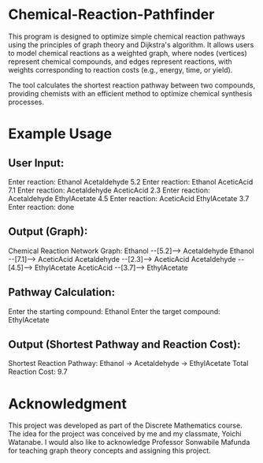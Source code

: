 # Chemical-Reaction-Pathfinder

This program is designed to optimize simple chemical reaction pathways using the principles of graph theory and Dijkstra's algorithm. It allows users to model chemical reactions as a weighted graph, where nodes (vertices) represent chemical compounds, and edges represent reactions, with weights corresponding to reaction costs (e.g., energy, time, or yield).

The tool calculates the shortest reaction pathway between two compounds, providing chemists with an efficient method to optimize chemical synthesis processes.

# Example Usage

## User Input:
Enter reaction: Ethanol Acetaldehyde 5.2
Enter reaction: Ethanol AceticAcid 7.1
Enter reaction: Acetaldehyde AceticAcid 2.3
Enter reaction: Acetaldehyde EthylAcetate 4.5
Enter reaction: AceticAcid EthylAcetate 3.7
Enter reaction: done

## Output (Graph): 
Chemical Reaction Network Graph:
Ethanol --[5.2]--> Acetaldehyde
Ethanol --[7.1]--> AceticAcid
Acetaldehyde --[2.3]--> AceticAcid
Acetaldehyde --[4.5]--> EthylAcetate
AceticAcid --[3.7]--> EthylAcetate

## Pathway Calculation:
Enter the starting compound: Ethanol
Enter the target compound: EthylAcetate

## Output (Shortest Pathway and Reaction Cost):
Shortest Reaction Pathway: Ethanol -> Acetaldehyde -> EthylAcetate
Total Reaction Cost: 9.7

# Acknowledgment

This project was developed as part of the Discrete Mathematics course. The idea for the project was conceived by me and my classmate, Yoichi Watanabe. I would also like to acknowledge Professor Sonwabile Mafunda for teaching graph theory concepts and assigning this project.
